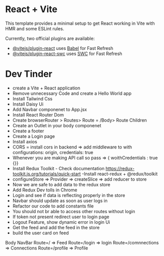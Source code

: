 # React + Vite

This template provides a minimal setup to get React working in Vite with HMR and some ESLint rules.

Currently, two official plugins are available:

- [@vitejs/plugin-react](https://github.com/vitejs/vite-plugin-react/blob/main/packages/plugin-react/README.md) uses [Babel](https://babeljs.io/) for Fast Refresh
- [@vitejs/plugin-react-swc](https://github.com/vitejs/vite-plugin-react-swc) uses [SWC](https://swc.rs/) for Fast Refresh


# Dev Tinder


- create a Vite + React application
- Remove unnecessary Code and create a Hello World app
- Install Tailwind Css
- Install Daisy Ui
- Add Navbar componenet to App.jsx
- Install React Router Dom
- Create browserRouter > Routes> Route = /Body> Route Children
- Create an Outlet in your body componenet
- Create a footer
- Create a Login page
- Install axios
- CORS = install cors in backend => add middleware to with configurations: origin, credentials: true
- Whenever you are making API call so pass => { woithCredentials : true {}}
- Install Redux Toolkit - Check documentation https://redux-toolkit.js.org/tutorials/quick-start
-Install react-redux + @redux/toolkit
- configureStore => Provider => createSlice => add reducer to store
- Now we are safe to add data to the redux store
- Add Redux Dev tolls in Chrome
- Login and see if data is reflecting properly in the store
- Navbar should update as soon as user logs in
- Refactor our code to add constants file 
- You should not br able to access other routes without login
- If token not present redirect user to login page
- Logout Feature, show dynamic error in login Ui
 - Get the feed and add the feed in the store
 - build the user card on feed


Body
   NavBar
   Route=/  => Feed
   Route=/login  => login
   Route=/comnnections => Connections
   Route=/profile => Profile

